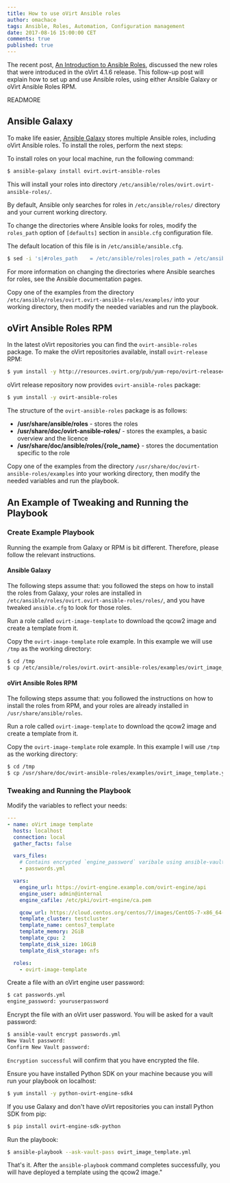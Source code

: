 ```yaml
---
title: How to use oVirt Ansible roles
author: omachace
tags: Ansible, Roles, Automation, Configuration management
date: 2017-08-16 15:00:00 CET
comments: true
published: true
---
```


The recent post, [An Introduction to Ansible Roles](/blog/2017/07/ovirt-ansible-roles-an-introduction/), discussed the new roles that were introduced in the oVirt 4.1.6 release. This follow-up post will explain how to set up and use Ansible roles, using either Ansible Galaxy or oVirt Ansible Roles RPM.

READMORE

## Ansible Galaxy

To make life easier, [Ansible Galaxy](https://galaxy.ansible.com/) stores multiple Ansible roles, including oVirt Ansible roles. To install the roles, perform the next steps:

To install roles on your local machine, run the following command:

```bash
$ ansible-galaxy install ovirt.ovirt-ansible-roles
```

This will install your roles into directory `/etc/ansible/roles/ovirt.ovirt-ansible-roles/`.

By default, Ansible only searches for roles in `/etc/ansible/roles/` directory and your current working directory.

To change the directories where Ansible looks for roles, modify the `roles_path` option of `[defaults]` section in `ansible.cfg` configuration file.

The default location of this file is in `/etc/ansible/ansible.cfg`.

```bash
$ sed -i 's|#roles_path    = /etc/ansible/roles|roles_path = /etc/ansible/roles:/etc/ansible/roles/ovirt.ovirt-ansible-roles/roles|'  /etc/ansible/ansible.cfg
```

For more information on changing the directories where Ansible searches for roles, see the Ansible documentation pages.

Copy one of the examples from the directory `/etc/ansible/roles/ovirt.ovirt-ansible-roles/examples/` into your working directory, then modify the needed variables and run the playbook.

## oVirt Ansible Roles RPM

In the latest oVirt repositories you can find the `ovirt-ansible-roles` package. To make the oVirt repositories available, install `ovirt-release` RPM:

```bash
$ yum install -y http://resources.ovirt.org/pub/yum-repo/ovirt-release41.rpm
```

oVirt release repository now provides `ovirt-ansible-roles` package:

```bash
$ yum install -y ovirt-ansible-roles
```

The structure of the `ovirt-ansible-roles` package is as follows:

 - __/usr/share/ansible/roles__ - stores the roles
 - __/usr/share/doc/ovirt-ansible-roles/__ - stores the examples, a basic overview and the licence
 - __/usr/share/doc/ansible/roles/{role_name}__ - stores the documentation specific to the role

Copy one of the examples from the directory `/usr/share/doc/ovirt-ansible-roles/examples` into your working directory, then modify the needed variables and run the playbook.

## An Example of Tweaking and Running the Playbook

### Create Example Playbook

Running the example from Galaxy or RPM is bit different. Therefore, please follow the relevant instructions.

#### Ansible Galaxy

The following steps assume that: you followed the steps on how to install the roles from Galaxy, your roles are installed in `/etc/ansible/roles/ovirt.ovirt-ansible-roles/roles/`, and you have tweaked `ansible.cfg` to look for those roles.

Run a role called `ovirt-image-template` to download the qcow2 image and create a template from it.

Copy the `ovirt-image-template` role example. In this example we will use `/tmp` as the working directory:

```bash
$ cd /tmp
$ cp /etc/ansible/roles/ovirt.ovirt-ansible-roles/examples/ovirt_image_template.yml .
```

#### oVirt Ansible Roles RPM
The following steps assume that: you followed the instructions on how to install the roles from RPM, and your roles are already installed in `/usr/share/ansible/roles`.

Run a role called `ovirt-image-template` to download the qcow2 image and create a template from it.

Copy the `ovirt-image-template` role example. In this example I will use `/tmp` as the working directory:

```bash
$ cd /tmp
$ cp /usr/share/doc/ovirt-ansible-roles/examples/ovirt_image_template.yml .
```


### Tweaking and Running the Playbook

Modify the variables to reflect your needs:

```yaml
---
- name: oVirt image template
  hosts: localhost
  connection: local
  gather_facts: false

  vars_files:
    # Contains encrypted `engine_password` varibale using ansible-vault
    - passwords.yml

  vars:
    engine_url: https://ovirt-engine.example.com/ovirt-engine/api
    engine_user: admin@internal
    engine_cafile: /etc/pki/ovirt-engine/ca.pem

    qcow_url: https://cloud.centos.org/centos/7/images/CentOS-7-x86_64-GenericCloud.qcow2
    template_cluster: testcluster
    template_name: centos7_template
    template_memory: 2GiB
    template_cpu: 2
    template_disk_size: 10GiB
    template_disk_storage: nfs

  roles:
    - ovirt-image-template
```

Create a file with an oVirt engine user password:

```bash
$ cat passwords.yml
engine_password: youruserpassword
```

Encrypt the file with an oVirt user password. You will be asked for a vault password:

```bash
$ ansible-vault encrypt passwords.yml
New Vault password:
Confirm New Vault password:
```

`Encryption successful` will confirm that you have encrypted the file.

Ensure you have installed Python SDK on your machine because you will run your playbook on localhost:

```bash
$ yum install -y python-ovirt-engine-sdk4
```

If you use Galaxy and don't have oVirt repositories you can install Python SDK from pip:

```bash
$ pip install ovirt-engine-sdk-python
```

Run the playbook:

```bash
$ ansible-playbook --ask-vault-pass ovirt_image_template.yml
```

That's it. After the `ansible-playbook` command completes successfully, you will have deployed a template using the qcow2 image."
